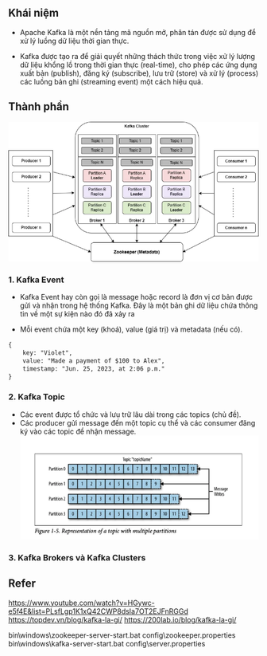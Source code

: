 ## Khái niệm

- Apache Kafka là một nền tảng mã nguồn mở, phân tán được sử dụng để xử lý luồng dữ liệu thời gian thực.

- Kafka được tạo ra để giải quyết những thách thức trong việc xử lý lượng dữ liệu khổng lồ trong thời gian thực (real-time), cho phép các ứng dụng xuất bản (publish), đăng ký (subscribe), lưu trữ (store) và xử lý (process) các luồng bản ghi (streaming event) một cách hiệu quả.

## Thành phần

![alt text](image-7.png)

### 1. Kafka Event

- Kafka Event hay còn gọi là message hoặc record là đơn vị cơ bản được gửi và nhận trong hệ thống Kafka. Đây là một bản ghi dữ liệu chứa thông tin về một sự kiện nào đó đã xảy ra

- Mỗi event chứa một key (khoá), value (giá trị) và metadata (nếu có).

```
{
	key: "Violet",
	value: "Made a payment of $100 to Alex",
	timestamp: "Jun. 25, 2023, at 2:06 p.m."
}
```

### 2. Kafka Topic

- Các event được tổ chức và lưu trữ lâu dài trong các topics (chủ đề).
- Các producer gửi message đến một topic cụ thể và các consumer đăng ký vào các topic để nhận message.
  ![alt text](image-8.png)

### 3. Kafka Brokers và Kafka Clusters

## Refer

https://www.youtube.com/watch?v=HGywc-e5f4E&list=PLsfLgp1K1xQ42CWP8dsIa7OT2EJFnRGGd
https://topdev.vn/blog/kafka-la-gi/
https://200lab.io/blog/kafka-la-gi/

bin\windows\zookeeper-server-start.bat config\zookeeper.properties
bin\windows\kafka-server-start.bat config\server.properties
